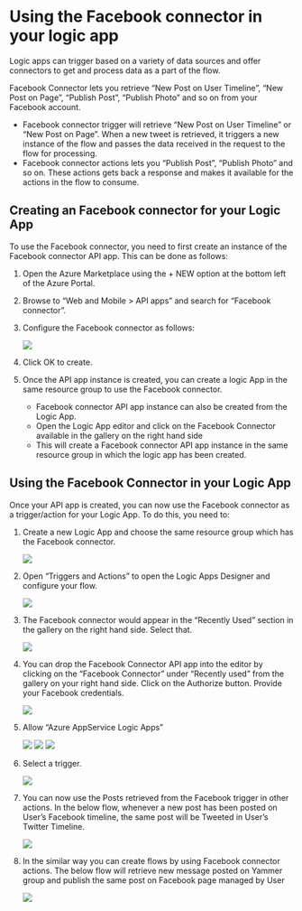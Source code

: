 <properties 
   pageTitle="Facebook Connector API App" 
   description="How to use the FacebookConnector" 
   services="app-service-logic" 
   documentationCenter=".net,nodejs,java" 
   authors="adgoda" 
   manager="dwrede" 
   editor=""/>

<tags
   ms.service="app-service-logic"
   ms.devlang="multiple"
   ms.topic="article"
   ms.tgt_pltfrm="na"
   ms.workload="integration" 
   ms.date="03/20/2015"
   ms.author="adgoda"/>


# Using the Facebook connector in your logic app #

Logic apps can trigger based on a variety of data sources and offer connectors to get and process data as a part of the flow. 

Facebook Connector lets you retrieve “New Post on User Timeline”, “New Post on Page”, “Publish Post”, “Publish Photo” and so on from your Facebook account.

- Facebook connector trigger will retrieve “New Post on User Timeline” or “New Post on Page”. When a new tweet is retrieved, it triggers a new instance of the flow and passes the data received in the request to the flow for processing. 
- Facebook connector actions lets you “Publish Post”, “Publish Photo” and so on. These actions gets back a response and makes it available for the actions in the flow to consume.

## Creating an Facebook connector for your Logic App ##
To use the Facebook connector, you need to first create an instance of the Facebook connector API app. This can be done as follows:

1.	Open the Azure Marketplace using the + NEW option at the bottom left of the Azure Portal.
2.	Browse to “Web and Mobile > API apps” and search for “Facebook connector”.
3.	Configure the Facebook connector as follows:
 
	![][1]
4.	Click OK to create.
5.	Once the API app instance is created, you can create a logic App in the same resource group to use the Facebook connector. 
	- Facebook connector API app instance can also be created from the Logic App. 
	- Open the Logic App editor and click on the Facebook Connector available in the gallery on the right hand side
	- This will create a Facebook connector API app instance in the same resource group in which the logic app has been created.


## Using the Facebook Connector in your Logic App ##
Once your API app is created, you can now use the Facebook connector as a trigger/action for your Logic App. To do this, you need to:

1.	Create a new Logic App and choose the same resource group which has the Facebook connector.
 
	![][2]
2.	Open “Triggers and Actions” to open the Logic Apps Designer and configure your flow. 
 
	![][3]
3.	The Facebook connector would appear in the “Recently Used” section in the gallery on the right hand side. Select that.
 
	![][4]
4.	You can drop the Facebook Connector API app into the editor by clicking on the “Facebook Connector” under “Recently used” from the gallery on your right hand side. Click on the Authorize button. Provide your Facebook credentials.
  
	![][5]
5.	Allow “Azure AppService Logic Apps” 

	![][6]
	![][7]
	![][8]     
6.	Select a trigger.
 
	![][9]
7.	You can now use the Posts retrieved from the Facebook trigger in other actions. In the below flow, whenever a new post has been posted on User’s Facebook timeline, the same post will be Tweeted in User’s Twitter Timeline.
 
	![][10]
8.	In the similar way you can create flows by using Facebook connector actions. The below flow will retrieve new message posted on Yammer group and publish the same post on Facebook page managed by User
 
	![][11]


	<!--Image references-->
[1]: ./media/app-service-logic-connector-facebook/img1.PNG
[2]: ./media/app-service-logic-connector-facebook/img2.PNG
[3]: ./media/app-service-logic-connector-facebook/img3.PNG
[4]: ./media/app-service-logic-connector-facebook/img4.PNG
[5]: ./media/app-service-logic-connector-facebook/img5.PNG
[6]: ./media/app-service-logic-connector-facebook/img6.PNG
[7]: ./media/app-service-logic-connector-facebook/img7.PNG
[8]: ./media/app-service-logic-connector-facebook/img8.PNG
[9]: ./media/app-service-logic-connector-facebook/img9.PNG
[10]: ./media/app-service-logic-connector-facebook/img10.PNG
[11]: ./media/app-service-logic-connector-facebook/img11.PNG